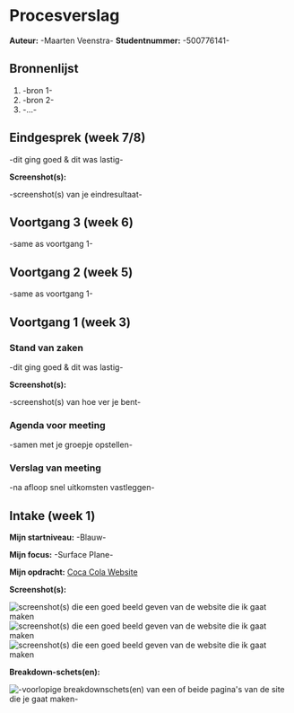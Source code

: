 # Procesverslag
**Auteur:** -Maarten Veenstra-
**Studentnummer:** -500776141-



## Bronnenlijst
1. -bron 1-
2. -bron 2-
3. -...-



## Eindgesprek (week 7/8)

-dit ging goed & dit was lastig-

**Screenshot(s):**

-screenshot(s) van je eindresultaat-



## Voortgang 3 (week 6)

-same as voortgang 1-



## Voortgang 2 (week 5)

-same as voortgang 1-



## Voortgang 1 (week 3)

### Stand van zaken

-dit ging goed & dit was lastig-

**Screenshot(s):**

-screenshot(s) van hoe ver je bent-

### Agenda voor meeting

-samen met je groepje opstellen-

### Verslag van meeting

-na afloop snel uitkomsten vastleggen-



## Intake (week 1)

**Mijn startniveau:** -Blauw-

**Mijn focus:** -Surface Plane-

**Mijn opdracht:** [Coca Cola Website](https://www.cocacolanederland.nl)

**Screenshot(s):**

![screenshot(s) die een goed beeld geven van de website die ik gaat maken](images/screenshotcoca1) 
![screenshot(s) die een goed beeld geven van de website die ik gaat maken](images/screenshotcoca2) 
![screenshot(s) die een goed beeld geven van de website die ik gaat maken](images/screenshotcoca3) 

**Breakdown-schets(en):**

![-voorlopige breakdownschets(en) van een of beide pagina's van de site die je gaat maken-](images/schetsding2)
